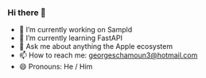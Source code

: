 ### Hi there 👋

- 🔭 I’m currently working on Sampld
- 🌱 I’m currently learning FastAPI
- 💬 Ask me about anything the Apple ecosystem
- 📫 How to reach me: georgeschamoun3@hotmail.com
- 😄 Pronouns: He / Him
